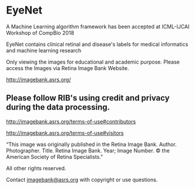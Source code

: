 # EyeNet

A Machine Learning algorithm framework has been accepted at ICML-IJCAI Workshop of CompBio 2018 

EyeNet contains clinical retinal and disease's labels for medical informatics and machine learning research

Only viewing the images for educational and academic purpose. Please access the Images via Retina Image Bank Website.

http://imagebank.asrs.org/

## Please follow RIB's using credit and privacy during the data processing. 

http://imagebank.asrs.org/terms-of-use#contributors

http://imagebank.asrs.org/terms-of-use#visitors

“This image was originally published in the Retina Image Bank. Author. Photographer. Title. Retina Image Bank. Year; Image Number. 
© the American Society of Retina Specialists."

All other rights reserved.

Contact imagebank@asrs.org with copyright or use questions.

